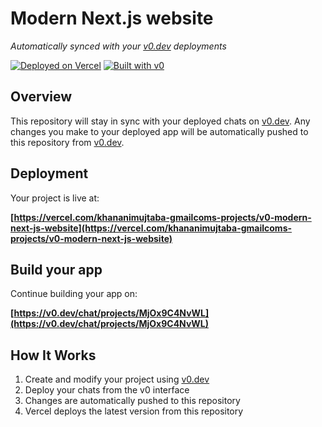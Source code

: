 # Modern Next.js website

*Automatically synced with your [v0.dev](https://v0.dev) deployments*

[![Deployed on Vercel](https://img.shields.io/badge/Deployed%20on-Vercel-black?style=for-the-badge&logo=vercel)](https://vercel.com/khananimujtaba-gmailcoms-projects/v0-modern-next-js-website)
[![Built with v0](https://img.shields.io/badge/Built%20with-v0.dev-black?style=for-the-badge)](https://v0.dev/chat/projects/MjOx9C4NvWL)

## Overview

This repository will stay in sync with your deployed chats on [v0.dev](https://v0.dev).
Any changes you make to your deployed app will be automatically pushed to this repository from [v0.dev](https://v0.dev).

## Deployment

Your project is live at:

**[https://vercel.com/khananimujtaba-gmailcoms-projects/v0-modern-next-js-website](https://vercel.com/khananimujtaba-gmailcoms-projects/v0-modern-next-js-website)**

## Build your app

Continue building your app on:

**[https://v0.dev/chat/projects/MjOx9C4NvWL](https://v0.dev/chat/projects/MjOx9C4NvWL)**

## How It Works

1. Create and modify your project using [v0.dev](https://v0.dev)
2. Deploy your chats from the v0 interface
3. Changes are automatically pushed to this repository
4. Vercel deploys the latest version from this repository